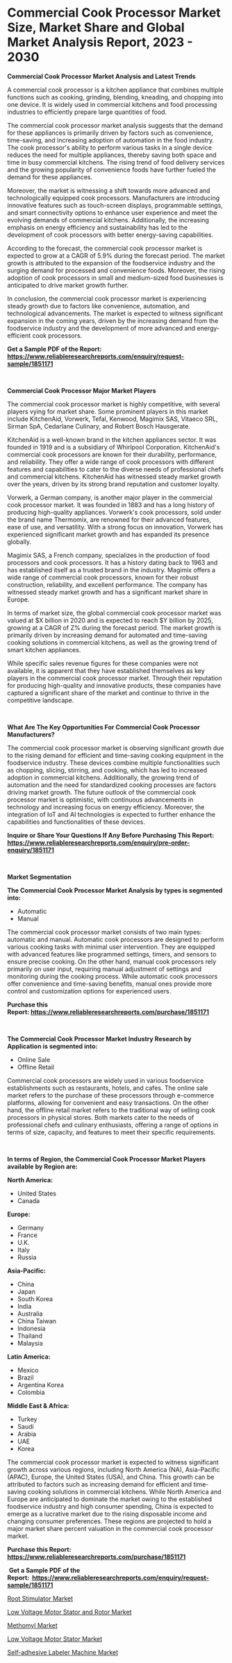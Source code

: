 <p><h1>Commercial Cook Processor Market Size, Market Share and Global Market Analysis Report, 2023 - 2030</h1></p><p><strong>Commercial Cook Processor Market Analysis and Latest Trends</strong></p>
<p><p>A commercial cook processor is a kitchen appliance that combines multiple functions such as cooking, grinding, blending, kneading, and chopping into one device. It is widely used in commercial kitchens and food processing industries to efficiently prepare large quantities of food.</p><p>The commercial cook processor market analysis suggests that the demand for these appliances is primarily driven by factors such as convenience, time-saving, and increasing adoption of automation in the food industry. The cook processor's ability to perform various tasks in a single device reduces the need for multiple appliances, thereby saving both space and time in busy commercial kitchens. The rising trend of food delivery services and the growing popularity of convenience foods have further fueled the demand for these appliances.</p><p>Moreover, the market is witnessing a shift towards more advanced and technologically equipped cook processors. Manufacturers are introducing innovative features such as touch-screen displays, programmable settings, and smart connectivity options to enhance user experience and meet the evolving demands of commercial kitchens. Additionally, the increasing emphasis on energy efficiency and sustainability has led to the development of cook processors with better energy-saving capabilities.</p><p>According to the forecast, the commercial cook processor market is expected to grow at a CAGR of 5.9% during the forecast period. The market growth is attributed to the expansion of the foodservice industry and the surging demand for processed and convenience foods. Moreover, the rising adoption of cook processors in small and medium-sized food businesses is anticipated to drive market growth further.</p><p>In conclusion, the commercial cook processor market is experiencing steady growth due to factors like convenience, automation, and technological advancements. The market is expected to witness significant expansion in the coming years, driven by the increasing demand from the foodservice industry and the development of more advanced and energy-efficient cook processors.</p></p>
<p><strong>Get a Sample PDF of the Report:&nbsp; <a href="https://www.reliableresearchreports.com/enquiry/request-sample/1851171">https://www.reliableresearchreports.com/enquiry/request-sample/1851171</a></strong></p>
<p>&nbsp;</p>
<p><strong>Commercial Cook Processor Major Market Players</strong></p>
<p><p>The commercial cook processor market is highly competitive, with several players vying for market share. Some prominent players in this market include KitchenAid, Vorwerk, Tefal, Kenwood, Magimix SAS, Vitaeco SRL, Sirman SpA, Cedarlane Culinary, and Robert Bosch Hausgerate.</p><p>KitchenAid is a well-known brand in the kitchen appliances sector. It was founded in 1919 and is a subsidiary of Whirlpool Corporation. KitchenAid's commercial cook processors are known for their durability, performance, and reliability. They offer a wide range of cook processors with different features and capabilities to cater to the diverse needs of professional chefs and commercial kitchens. KitchenAid has witnessed steady market growth over the years, driven by its strong brand reputation and customer loyalty.</p><p>Vorwerk, a German company, is another major player in the commercial cook processor market. It was founded in 1883 and has a long history of producing high-quality appliances. Vorwerk's cook processors, sold under the brand name Thermomix, are renowned for their advanced features, ease of use, and versatility. With a strong focus on innovation, Vorwerk has experienced significant market growth and has expanded its presence globally.</p><p>Magimix SAS, a French company, specializes in the production of food processors and cook processors. It has a history dating back to 1963 and has established itself as a trusted brand in the industry. Magimix offers a wide range of commercial cook processors, known for their robust construction, reliability, and excellent performance. The company has witnessed steady market growth and has a significant market share in Europe.</p><p>In terms of market size, the global commercial cook processor market was valued at $X billion in 2020 and is expected to reach $Y billion by 2025, growing at a CAGR of Z% during the forecast period. The market growth is primarily driven by increasing demand for automated and time-saving cooking solutions in commercial kitchens, as well as the growing trend of smart kitchen appliances. </p><p>While specific sales revenue figures for these companies were not available, it is apparent that they have established themselves as key players in the commercial cook processor market. Through their reputation for producing high-quality and innovative products, these companies have captured a significant share of the market and continue to thrive in the competitive landscape.</p></p>
<p>&nbsp;</p>
<p><strong>What Are The Key Opportunities For Commercial Cook Processor Manufacturers?</strong></p>
<p><p>The commercial cook processor market is observing significant growth due to the rising demand for efficient and time-saving cooking equipment in the foodservice industry. These devices combine multiple functionalities such as chopping, slicing, stirring, and cooking, which has led to increased adoption in commercial kitchens. Additionally, the growing trend of automation and the need for standardized cooking processes are factors driving market growth. The future outlook of the commercial cook processor market is optimistic, with continuous advancements in technology and increasing focus on energy efficiency. Moreover, the integration of IoT and AI technologies is expected to further enhance the capabilities and functionalities of these devices.</p></p>
<p><strong>Inquire or Share Your Questions If Any Before Purchasing This Report: <a href="https://www.reliableresearchreports.com/enquiry/pre-order-enquiry/1851171">https://www.reliableresearchreports.com/enquiry/pre-order-enquiry/1851171</a></strong></p>
<p>&nbsp;</p>
<p><strong>Market Segmentation</strong></p>
<p><strong>The Commercial Cook Processor Market Analysis by types is segmented into:</strong></p>
<p><ul><li>Automatic</li><li>Manual</li></ul></p>
<p><p>The commercial cook processor market consists of two main types: automatic and manual. Automatic cook processors are designed to perform various cooking tasks with minimal user intervention. They are equipped with advanced features like programmed settings, timers, and sensors to ensure precise cooking. On the other hand, manual cook processors rely primarily on user input, requiring manual adjustment of settings and monitoring during the cooking process. While automatic cook processors offer convenience and time-saving benefits, manual ones provide more control and customization options for experienced users.</p></p>
<p><strong>Purchase this Report:&nbsp;<a href="https://www.reliableresearchreports.com/purchase/1851171">https://www.reliableresearchreports.com/purchase/1851171</a></strong></p>
<p>&nbsp;</p>
<p><strong>The Commercial Cook Processor Market Industry Research by Application is segmented into:</strong></p>
<p><ul><li>Online Sale</li><li>Offline Retail</li></ul></p>
<p><p>Commercial cook processors are widely used in various foodservice establishments such as restaurants, hotels, and cafes. The online sale market refers to the purchase of these processors through e-commerce platforms, allowing for convenient and easy transactions. On the other hand, the offline retail market refers to the traditional way of selling cook processors in physical stores. Both markets cater to the needs of professional chefs and culinary enthusiasts, offering a range of options in terms of size, capacity, and features to meet their specific requirements.</p></p>
<p>&nbsp;</p>
<p><strong>In terms of Region, the Commercial Cook Processor Market Players available by Region are:</strong></p>
<p>
    <p> <strong> North America: </strong>
        <ul>
            <li>United States</li>
            <li>Canada</li>
        </ul>
        </p> 
    <p> <strong> Europe: </strong>
        <ul>
            <li>Germany</li>
            <li>France</li>
            <li>U.K.</li>
            <li>Italy</li>
            <li>Russia</li>
        </ul>
        </p> 
    <p> <strong> Asia-Pacific: </strong>
        <ul>
            <li>China</li>
            <li>Japan</li>
            <li>South Korea</li>
            <li>India</li>
            <li>Australia</li>
            <li>China Taiwan</li>
            <li>Indonesia</li>
            <li>Thailand</li>
            <li>Malaysia</li>
        </ul>
        </p> 
    <p> <strong> Latin America: </strong>
        <ul>
            <li>Mexico</li>
            <li>Brazil</li>
            <li>Argentina Korea</li>
            <li>Colombia</li>
        </ul>
        </p> 
    <p> <strong> Middle East & Africa: </strong>
        <ul>
            <li>Turkey</li>
            <li>Saudi</li>
            <li>Arabia</li>
            <li>UAE</li>
            <li>Korea</li>
        </ul>
    </p>
    </p>
<p><p>The commercial cook processor market is expected to witness significant growth across various regions, including North America (NA), Asia-Pacific (APAC), Europe, the United States (USA), and China. This growth can be attributed to factors such as increasing demand for efficient and time-saving cooking solutions in commercial kitchens. While North America and Europe are anticipated to dominate the market owing to the established foodservice industry and high consumer spending, China is expected to emerge as a lucrative market due to the rising disposable income and changing consumer preferences. These regions are projected to hold a major market share percent valuation in the commercial cook processor market.</p></p>
<p><strong>Purchase this Report: <a href="https://www.reliableresearchreports.com/purchase/1851171">https://www.reliableresearchreports.com/purchase/1851171</a></strong></p>
<p>&nbsp;<strong>Get a Sample PDF of the Report:&nbsp;&nbsp;<a href="https://www.reliableresearchreports.com/enquiry/request-sample/1851171">https://www.reliableresearchreports.com/enquiry/request-sample/1851171</a></strong></p>
<p><strong></strong></p>
<p><p><a href="https://www.linkedin.com/pulse/decoding-root-stimulator-market-deep-dive-latest-trends-sr0rf/">Root Stimulator Market</a></p><p><a href="https://medium.com/@joycelucas56/low-voltage-motor-stator-and-rotor-market-outlook-industry-overview-and-forecast-2023-to-2030-ac9e7ce7d2fb">Low Voltage Motor Stator and Rotor Market</a></p><p><a href="https://www.linkedin.com/pulse/methomyl-market-size-share-global-analysis-report-2023--q5ijf/">Methomyl Market</a></p><p><a href="https://medium.com/@laurenbrown1918/low-voltage-motor-stator-market-share-evolution-and-market-growth-trends-2023-2030-f4043cb83da9">Low Voltage Motor Stator Market</a></p><p><a href="https://github.com/sndrkn/Market-Research-Report-List-1/blob/main/self-adhesive-labeler-machine-market.md">Self-adhesive Labeler Machine Market</a></p></p>